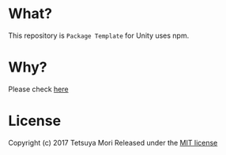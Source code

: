 # What?

This repository is `Package Template` for Unity uses npm.

# Why?

Please check [here](https://github.com/shadowmint/unity-package-template/blob/master/docs/npm.md)

# License

Copyright (c) 2017 Tetsuya Mori
Released under the [MIT license](http://opensource.org/licenses/mit-license.php)

